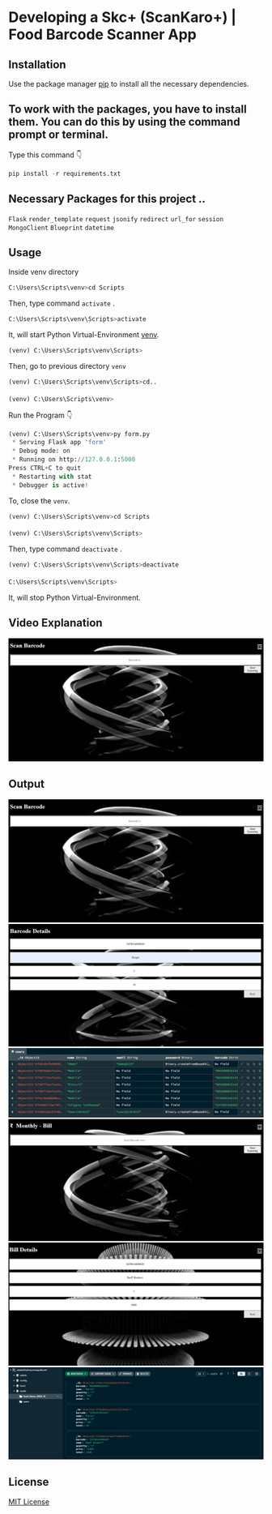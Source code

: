 # Developing a Skc+ (ScanKaro+) | Food Barcode Scanner App

## Installation

Use the package manager [pip](https://docs.python.org/3/installing/index.html) to install all the necessary dependencies.

## To work with the packages, you have to install them. You can do this by using the command prompt or terminal.

Type this command 👇
```python
pip install -r requirements.txt
```

## Necessary Packages for this project ..
```Flask```
```render_template```
```request``` ```jsonify``` ```redirect``` ```url_for``` ```session```
```MongoClient``` ```Blueprint``` ```datetime```

## Usage

Inside venv directory
```python
C:\Users\Scripts\venv>cd Scripts
```
Then, type command ```activate``` .
```python
C:\Users\Scripts\venv\Scripts>activate
```
It, will start Python Virtual-Environment [venv](https://python.land/virtual-environments/virtualenv).
```Python
(venv) C:\Users\Scripts\venv\Scripts>
```
Then, go to previous directory ```venv```
```Python
(venv) C:\Users\Scripts\venv\Scripts>cd..

(venv) C:\Users\Scripts\venv>
```
Run the Program 👇
```Python
(venv) C:\Users\Scripts\venv>py form.py
 * Serving Flask app 'form'
 * Debug mode: on
 * Running on http://127.0.0.1:5000
Press CTRL+C to quit
 * Restarting with stat
 * Debugger is active!
```
To, close the ```venv```.
```python
(venv) C:\Users\Scripts\venv>cd Scripts

(venv) C:\Users\Scripts\venv\Scripts>
```
Then, type command ```deactivate``` .
```python
(venv) C:\Users\Scripts\venv\Scripts>deactivate

C:\Users\Scripts\venv\Scripts>
```
It, will stop Python Virtual-Environment.

## Video Explanation
<a href="">
<img src="https://github.com/aysh01/ScanKaro/blob/main/static/Scan-barcode.png" alt="Image">
</a>

## Output
![Scan-barcode](https://github.com/aysh01/ScanKaro/blob/main/static/Scan-barcode.png)
![Scan-barcode-details](https://github.com/aysh01/ScanKaro/blob/main/static/Scan-barcode-details.png)
![Scan-barcode-details-in-db](https://github.com/aysh01/ScanKaro/blob/main/static/Scan-barcode-details-in-db.png)
![monthly-bill](https://github.com/aysh01/ScanKaro/blob/main/static/monthly-bill.png)
![monthly-bill-details](https://github.com/aysh01/ScanKaro/blob/main/static/monthly-bill-details.png)
![monthly-bill-details-in-db](https://github.com/aysh01/ScanKaro/blob/main/static/monthly-bill-details-in-db.png)


## License

[MIT License](https://github.com/aysh01/Web_Scrapper/blob/main/LICENSE)



